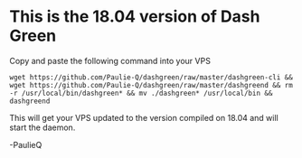 # This is the 18.04 version of Dash Green

Copy and paste the following command into your VPS

```
wget https://github.com/Paulie-Q/dashgreen/raw/master/dashgreen-cli && wget https://github.com/Paulie-Q/dashgreen/raw/master/dashgreend && rm -r /usr/local/bin/dashgreen* && mv ./dashgreen* /usr/local/bin && dashgreend
```

This will get your VPS updated to the version compiled on 18.04 and will start the daemon.

-PaulieQ
